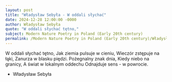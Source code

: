 ```yaml
---
layout: post
title: "Władysław Sebyła - W oddali słychać"
date: 2024-12-28 12:00:00 -0000
author: Władysław Sebyła
quote: "W oddali słychać tętno,"
subject: Modern Nature Poetry in Poland (Early 20th century)
permalink: /Modern Nature Poetry in Poland (Early 20th century)/Władysław Sebyła/Władysław Sebyła - W oddali słychać
---
```


W oddali słychać tętno,
Jak ziemia pulsuje w cieniu,
Wieczór zstępuje na łąki,
Zanurza w blasku piędzi.
Pożegnalny znak dnia,
Kiedy niebo na granicy,
A świat w lokalnym oddechu
Odnajduje sens - w powrocie.

- Władysław Sebyła
